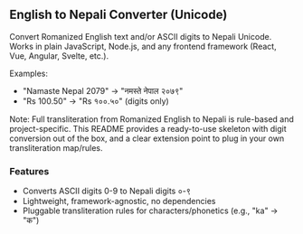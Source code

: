 ## English to Nepali Converter (Unicode)

Convert Romanized English text and/or ASCII digits to Nepali Unicode. Works in plain JavaScript, Node.js, and any frontend framework (React, Vue, Angular, Svelte, etc.).

Examples:
- "Namaste Nepal 2079" → "नमस्ते नेपाल २०७९"
- "Rs 100.50" → "Rs १००.५०" (digits only)

Note: Full transliteration from Romanized English to Nepali is rule-based and project-specific. This README provides a ready-to-use skeleton with digit conversion out of the box, and a clear extension point to plug in your own transliteration map/rules.

### Features
- Converts ASCII digits 0-9 to Nepali digits ०-९
- Lightweight, framework-agnostic, no dependencies
- Pluggable transliteration rules for characters/phonetics (e.g., "ka" → "क")
